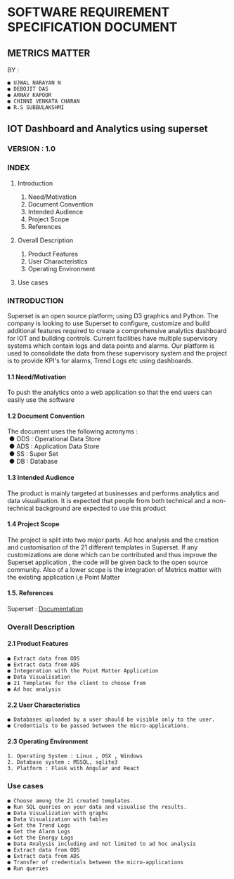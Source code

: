 # SOFTWARE REQUIREMENT SPECIFICATION DOCUMENT

## METRICS MATTER

 BY :

    ● UJWAL NARAYAN N
    ● DEBOJIT DAS
    ● ARNAV KAPOOR
    ● CHINNI VENKATA CHARAN
    ● R.S SUBBULAKSHMI

## IOT Dashboard and Analytics using superset

### VERSION : 1.0

### INDEX

1. Introduction

    1. Need/Motivation
    2. Document Convention
    3. Intended Audience
    4. Project Scope
    5. References

2. Overall Description

    1. Product Features
    2. User Characteristics
    3. Operating Environment

3. Use cases

### INTRODUCTION

Superset is an open source platform; using D3 graphics and Python. The company is looking to use
Superset to configure, customize and build additional features required to create a comprehensive
analytics dashboard for IOT and building controls.
Current facilities have multiple supervisory systems which contain logs and data points and alarms. Our
platform is used to consolidate the data from these supervisory system and the project is to provide KPI's
for alarms, Trend Logs etc using dashboards.

#### 1.1 Need/Motivation

To push the analytics onto a web application so that the end users can easily use the software

#### 1.2 Document Convention

The document uses the following acronyms :\
&nbsp;● ODS : Operational Data Store\
&nbsp;● ADS : Application Data Store\
&nbsp;● SS : Super Set\
&nbsp;● DB : Database

#### 1.3 Intended Audience

The product is mainly targeted at businesses and performs analytics and data visualisation. It is
expected that people from both technical and a non-technical background are expected to
use this product

#### 1.4 Project Scope

The project is split into two major parts. Ad hoc analysis and the creation and customisation of
the 21 different templates in Superset. If any customizations are done which can be contributed and thus
improve the Superset application , the code will be given back to the open source community. Also of a
lower scope is the integration of Metrics matter with the existing application i,e Point Matter

#### 1.5. References

Superset : [Documentation](https://superset.incubator.apache.org/)

### Overall Description

#### 2.1 Product Features

    ● Extract data from ODS
    ● Extract data from ADS
    ● Integeration with the Point Matter Application
    ● Data Visualisation
    ● 21 Templates for the client to choose from
    ● Ad hoc analysis

#### 2.2 User Characteristics

    ● Databases uploaded by a user should be visible only to the user.
    ● Credentials to be passed between the micro-applications.

#### 2.3 Operating Environment

    1. Operating System : Linux , OSX , Windows
    2. Database system : MSSQL, sqlite3
    3. Platform : Flask with Angular and React

### Use cases

    ● Choose among the 21 created templates.
    ● Run SQL queries on your data and visualise the results.
    ● Data Visualization with graphs
    ● Data Visualization with tables
    ● Get the Trend Logs
    ● Get the Alarm Logs
    ● Get the Energy Logs
    ● Data Analysis including and not limited to ad hoc analysis
    ● Extract data from ODS
    ● Extract data from ADS
    ● Transfer of credentials between the micro-applications
    ● Run queries
